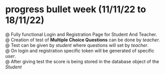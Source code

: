# progress bullet week (11/11/22 to 18/11/22)


@ Fully functional Login and Registration Page for Student And Teacher.
<br>
@ Creation of test of **Multiple Choice Questions** can be done by *teacher*.
<br>
@ Test can be given by *student* where questions will set by *teacher*.
<br>
@ On login and registration specific token will be generated of specific *user*.
<br>
@ After giving test the score is being stored in the database object of the *Student*
